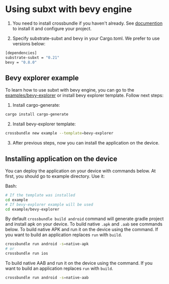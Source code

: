 # Using subxt with bevy engine

1. You need to install crossbundle if you haven't already. See [documention](https://github.com/dodorare/crossbow/tree/main/docs) to install it and configure your project.

2. Specify substrate-subxt and bevy in your Cargo.toml. We prefer to use versions below:

```sh
[dependencies]
substrate-subxt = "0.21"
bevy = "0.8.0"
```

## Bevy explorer example

To learn how to use subxt with bevy engine, you can go to the [examples/bevy-explorer](https://github.com/dodorare/crossbow/tree/main/examples/bevy-explorer) or install bevy explorer template. Follow next steps:

1. Install cargo-generate:

```sh
cargo install cargo-generate
```

2. Install bevy-explorer template:

```sh
crossbundle new example --template=bevy-explorer
```

3. After previous steps, now you can install the application on the device.

## Installing application on the device

You can deploy the application on your device with commands below. At first, you should go to example directory. Use it:

Bash:

```sh
# If the template was installed
cd example
# If bevy-explorer example will be used
cd example/bevy-explorer
```
By default `crossbundle build android` command will generate gradle project and install apk on your device. To build native `.apk` and `.aab` see commands below.
To build native APK and run it on the device using the command. If you want to build an application replaces `run` with `build`.

```sh
crossbundle run android -s=native-apk
# or
crossbundle run ios
```

To build native AAB and run it on the device using the command. If you want to build an application replaces `run` with `build`.

```sh
crossbundle run android -s=native-aab
```
